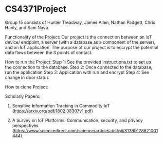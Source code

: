 # CS4371Project

Group 15 consists of Hunter Treadway, James Allen, Nathan Padgett, Chris Hanly, and Sam Nava.

Functionality of the Project:
Our project is the connection between an IoT device/ endpoint, a server (with a database as a component of the server), and an IoT application. The
purpose of our project is to encrypt the potential data flows between the 3 points of contact.

How to run the Project:
Step 1: See the provided instructions.txt to set up the connection to the database.
Step 2: Once connected to the database, run the application
Step 3: Application with run and encrypt
Step 4: See change in door status

How to clone Project:


Scholarly Papers:
1. Sensitive Information Tracking in Commodity IoT (https://arxiv.org/pdf/1802.08307v1.pdf)
      
2. A Survey on IoT Platforms: Communication, security, and privacy perspectives (https://www.sciencedirect.com/science/article/abs/pii/S1389128621001444)
     
